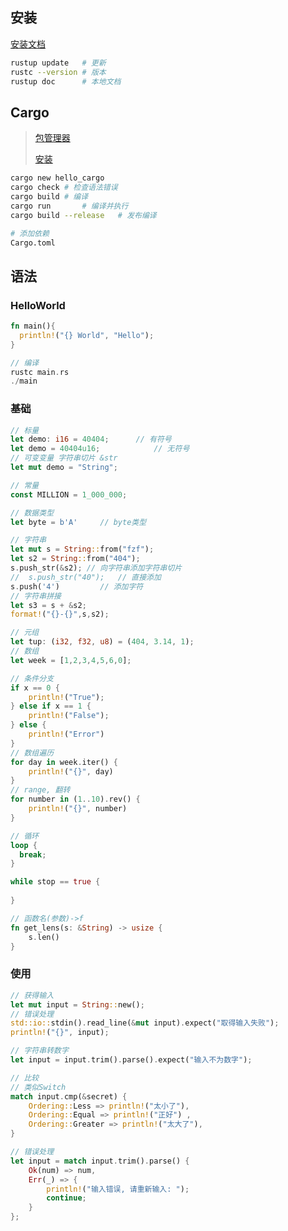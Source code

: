 <!-- 
title: 01-Rust入门
sort: 
--> 

## 安装

[安装文档](https://www.rust-lang.org/tools/install)

```bash
rustup update	# 更新
rustc --version	# 版本 
rustup doc		# 本地文档
```

## Cargo

> [包管理器](https://crates.io/)
>
> [安装](https://doc.rust-lang.org/cargo/getting-started/installation.html)

```bash
cargo new hello_cargo
cargo check	# 检查语法错误
cargo build	# 编译
cargo run		# 编译并执行
cargo build --release	# 发布编译

# 添加依赖
Cargo.toml
```

## 语法

### HelloWorld

```rust
fn main(){
  println!("{} World", "Hello");
}

// 编译
rustc main.rs
./main
```

### 基础

```rust
// 标量
let demo: i16 = 40404;		// 有符号
let demo = 40404u16;			// 无符号
// 可变变量 字符串切片 &str
let mut demo = "String"; 	

// 常量
const MILLION = 1_000_000;

// 数据类型
let byte = b'A'		// byte类型

// 字符串
let mut s = String::from("fzf");
let s2 = String::from("404");
s.push_str(&s2); // 向字符串添加字符串切片
//  s.push_str("40");   // 直接添加
s.push('4')         // 添加字符
// 字符串拼接
let s3 = s + &s2;
format!("{}-{}",s,s2);

// 元组
let tup: (i32, f32, u8) = (404, 3.14, 1);
// 数组
let week = [1,2,3,4,5,6,0];  

// 条件分支
if x == 0 {
    println!("True");
} else if x == 1 {
    println!("False");
} else {
    println!("Error")
}
// 数组遍历
for day in week.iter() {
    println!("{}", day)
}
// range, 翻转
for number in (1..10).rev() {
    println!("{}", number)
}

// 循环
loop {
  break;
}

while stop == true {
  
}

// 函数名(参数)->f
fn get_lens(s: &String) -> usize {
    s.len()
}
```

### 使用

```rust
// 获得输入
let mut input = String::new();
// 错误处理
std::io::stdin().read_line(&mut input).expect("取得输入失败");
println!("{}", input);

// 字符串转数字
let input = input.trim().parse().expect("输入不为数字");

// 比较
// 类似Switch
match input.cmp(&secret) {
    Ordering::Less => println!("太小了"),
    Ordering::Equal => println!("正好") ,
    Ordering::Greater => println!("太大了"),
}

// 错误处理
let input = match input.trim().parse() {
    Ok(num) => num,
    Err(_) => {
        println!("输入错误, 请重新输入: ");
        continue;
    }
};
```

